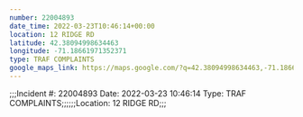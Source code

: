 ```yaml
---
number: 22004893
date_time: 2022-03-23T10:46:14+00:00
location: 12 RIDGE RD
latitude: 42.38094998634463
longitude: -71.18661971352371
type: TRAF COMPLAINTS
google_maps_link: https://maps.google.com/?q=42.38094998634463,-71.18661971352371
---
```


;;;Incident #: 22004893  Date: 2022-03-23 10:46:14   Type: TRAF COMPLAINTS;;;;;;Location: 12 RIDGE RD;;;
